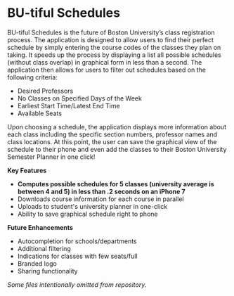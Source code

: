 # BU-tiful Schedules
BU-tiful Schedules is the future of Boston University’s class registration process. The application is designed to allow users to find their perfect schedule by simply entering the course codes of the classes they plan on taking. It speeds up the process by displaying a list all possible schedules (without class overlap) in graphical form in less than a second. The application then allows for users to filter out schedules based on the following criteria:
* Desired Professors
* No Classes on Specified Days of the Week
* Earliest Start Time/Latest End Time
* Available Seats

Upon choosing a schedule, the application displays more information about each class including the specific section numbers, professor names and class locations. At this point, the user can save the graphical view of the schedule to their phone and even add the classes to their Boston University Semester Planner in one click!

**Key Features**
* **Computes possible schedules for 5 classes (university average is between 4 and 5) in less than .2 seconds on an iPhone 7**
* Downloads course information for each course in parallel
* Uploads to student's university planner in one-click
* Ability to save graphical schedule right to phone

**Future Enhancements**
* Autocompletion for schools/departments
* Additional filtering
* Indications for classes with few seats/full
* Branded logo
* Sharing functionality

*Some files intentionally omitted from repository.*
